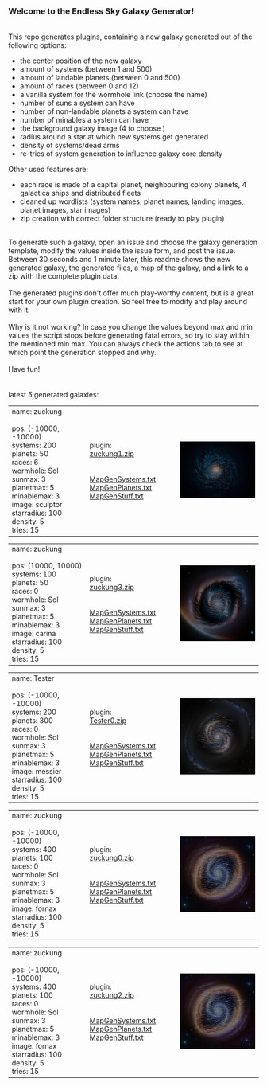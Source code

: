 ### Welcome to the Endless Sky Galaxy Generator!<br>
<br>
This repo generates plugins, containing a new galaxy generated out of the following options:
<ul>
  <li>the center position of the new galaxy</li>
  <li>amount of systems (between 1 and 500)</li>
  <li>amount of landable planets (between 0 and 500)</li>
  <li>amount of races (between 0 and 12)</li>
  <li>a vanilla system for the wormhole link (choose the name)</li>
  <li>number of suns a system can have</li>
  <li>number of non-landable planets a system can have</li>
  <li>number of minables a system can have</li>
  <li>the background galaxy image (4 to choose )</li>
  <li>radius around a star at which new systems get generated</li>
  <li>density of systems/dead arms</li>
  <li>re-tries of system generation to influence galaxy core density</li>
</ul>
Other used features are:
<ul>
  <li>each race is made of a capital planet, neighbouring colony planets, 4 galactica ships and distributed fleets</li>
  <li>cleaned up wordlists (system names, planet names, landing images, planet images, star images)</li>
  <li>zip creation with correct folder structure (ready to play plugin)</li>
</ul>
<br>
To generate such a galaxy, open an issue and choose the galaxy generation template, modify the values inside the issue form, and post the issue. Between 30 seconds and 1 minute later, this readme shows the new generated galaxy, the generated files, a map of the galaxy, and a link to a zip with the complete plugin data.<br>
<br>
The generated plugins don't offer much play-worthy content, but is a great start for your own plugin creation. So feel free to modify and play around with it.<br>
<br>
Why is it not working? In case you change the values beyond max and min values the script stops before generating fatal errors, so try to stay within the mentioned min max. You can always check the actions tab to see at which point the generation stopped and why.<br>
<br>
Have fun!<br>
<br>
<br>
latest 5 generated galaxies:<br>
<table>
  <tr>
    <td width=200>
      name: zuckung<br>
      <br>
      pos: (-10000, -10000)<br>
      systems: 200<br>
      planets: 50<br>
      races: 6<br>
      wormhole: Sol<br>
      sunmax: 3<br>
      planetmax: 5<br>
      minablemax: 3<br>
      image: sculptor<br>
      starradius: 100<br>
      density: 5<br>
      tries: 15<br>
    </td>
    <td width=200>
      plugin:<br><a href="https://github.com/zuckung/ES-GalaxyGenerator/releases/download/Latest/zuckung1.zip">zuckung1.zip</a><br>
      <br>
      <br>
      <a href="generated/zuckung1/MapGenSystems.txt">MapGenSystems.txt</a><br>
      <a href="generated/zuckung1/MapGenPlanets.txt">MapGenPlanets.txt</a><br>
      <a href="generated/zuckung1/MapGenStuff.txt">MapGenStuff.txt</a><br>
    </td>
    <td width=300>
      <a href="generated/zuckung1/MapGenMap.jpg"> <img src='generated/zuckung1/miniMapGenMap.jpg' width='300'></a>
    </td>
  </tr>
</table>


<table>
  <tr>
    <td width=200>
      name: zuckung<br>
      <br>
      pos: (10000, 10000)<br>
      systems: 100<br>
      planets: 50<br>
      races: 0<br>
      wormhole: Sol<br>
      sunmax: 3<br>
      planetmax: 5<br>
      minablemax: 3<br>
      image: carina<br>
      starradius: 100<br>
      density: 5<br>
      tries: 15<br>
    </td>
    <td width=200>
      plugin:<br><a href="https://github.com/zuckung/ES-GalaxyGenerator/releases/download/Latest/zuckung3.zip">zuckung3.zip</a><br>
      <br>
      <br>
      <a href="generated/zuckung3/MapGenSystems.txt">MapGenSystems.txt</a><br>
      <a href="generated/zuckung3/MapGenPlanets.txt">MapGenPlanets.txt</a><br>
      <a href="generated/zuckung3/MapGenStuff.txt">MapGenStuff.txt</a><br>
    </td>
    <td width=300>
      <a href="generated/zuckung3/MapGenMap.jpg"> <img src='generated/zuckung3/miniMapGenMap.jpg' width='300'></a>
    </td>
  </tr>
</table>


<table>
  <tr>
    <td width=200>
      name: Tester<br>
      <br>
      pos: (-10000, -10000)<br>
      systems: 200<br>
      planets: 300<br>
      races: 0<br>
      wormhole: Sol<br>
      sunmax: 3<br>
      planetmax: 5<br>
      minablemax: 3<br>
      image: messier<br>
      starradius: 100<br>
      density: 5<br>
      tries: 15<br>
    </td>
    <td width=200>
      plugin:<br><a href="https://github.com/zuckung/ES-GalaxyGenerator/releases/download/Latest/Tester0.zip">Tester0.zip</a><br>
      <br>
      <br>
      <a href="generated/Tester0/MapGenSystems.txt">MapGenSystems.txt</a><br>
      <a href="generated/Tester0/MapGenPlanets.txt">MapGenPlanets.txt</a><br>
      <a href="generated/Tester0/MapGenStuff.txt">MapGenStuff.txt</a><br>
    </td>
    <td width=300>
      <a href="generated/Tester0/MapGenMap.jpg"> <img src='generated/Tester0/miniMapGenMap.jpg' width='300'></a>
    </td>
  </tr>
</table>


<table>
  <tr>
    <td width=200>
      name: zuckung<br>
      <br>
      pos: (-10000, -10000)<br>
      systems: 400<br>
      planets: 100<br>
      races: 0<br>
      wormhole: Sol<br>
      sunmax: 3<br>
      planetmax: 5<br>
      minablemax: 3<br>
      image: fornax<br>
      starradius: 100<br>
      density: 5<br>
      tries: 15<br>
    </td>
    <td width=200>
      plugin:<br><a href="https://github.com/zuckung/ES-GalaxyGenerator/releases/download/Latest/zuckung0.zip">zuckung0.zip</a><br>
      <br>
      <br>
      <a href="generated/zuckung0/MapGenSystems.txt">MapGenSystems.txt</a><br>
      <a href="generated/zuckung0/MapGenPlanets.txt">MapGenPlanets.txt</a><br>
      <a href="generated/zuckung0/MapGenStuff.txt">MapGenStuff.txt</a><br>
    </td>
    <td width=300>
      <a href="generated/zuckung0/MapGenMap.jpg"> <img src='generated/zuckung0/miniMapGenMap.jpg' width='300'></a>
    </td>
  </tr>
</table>


<table>
  <tr>
    <td width=200>
      name: zuckung<br>
      <br>
      pos: (-10000, -10000)<br>
      systems: 400<br>
      planets: 100<br>
      races: 0<br>
      wormhole: Sol<br>
      sunmax: 3<br>
      planetmax: 5<br>
      minablemax: 3<br>
      image: fornax<br>
      starradius: 100<br>
      density: 5<br>
      tries: 15<br>
    </td>
    <td width=200>
      plugin:<br><a href="https://github.com/zuckung/ES-GalaxyGenerator/releases/download/Latest/zuckung2.zip">zuckung2.zip</a><br>
      <br>
      <br>
      <a href="generated/zuckung2/MapGenSystems.txt">MapGenSystems.txt</a><br>
      <a href="generated/zuckung2/MapGenPlanets.txt">MapGenPlanets.txt</a><br>
      <a href="generated/zuckung2/MapGenStuff.txt">MapGenStuff.txt</a><br>
    </td>
    <td width=300>
      <a href="generated/zuckung2/MapGenMap.jpg"> <img src='generated/zuckung2/miniMapGenMap.jpg' width='300'></a>
    </td>
  </tr>
</table>


